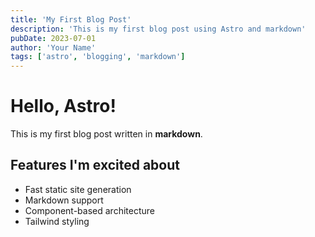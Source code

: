 ```yaml
---
title: 'My First Blog Post'
description: 'This is my first blog post using Astro and markdown'
pubDate: 2023-07-01
author: 'Your Name'
tags: ['astro', 'blogging', 'markdown']
---
```


# Hello, Astro!

This is my first blog post written in **markdown**. 

## Features I'm excited about

- Fast static site generation
- Markdown support
- Component-based architecture
- Tailwind styling